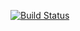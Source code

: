 
[![Build Status](https://travis-ci.org/elpaso/travis-tests.svg?branch=master)](https://travis-ci.org/elpaso/travis-tests)
